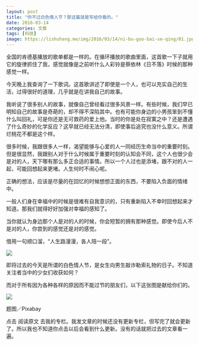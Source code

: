 ```yaml
---
layout: post
title: "你不过白色情人节？那这篇就是写给你看的。"
date: 2016-03-14
categories: 文章
tags: [科技]
image: https://lishuhang.me/img/2016/03/14/ni-bu-guo-bai-se-qing/01.jpg
---
```


全国的肯德基播放的歌单都是一样的。在循环播放的歌曲里面，这首歌一下子就用它的旋律抓住了我，感觉就像是之前听什么人彩铃是蔡依林《日不落》时候的那种感觉一样。

今天晚上我查询了一下歌词。这首歌讲述了即使是一个人，也可以充实自己的生活，过得很好的道理，几乎就是在讲我自己的故事。

我听说了很多别人的故事，就像自己曾经看过很多风景一样。有些时候，我们早已明知自己的故事是奇葩的，却不得不深陷其中。也有可能你身边的小男孩笨到不懂什么叫回礼，可是你还是无可救药的爱上他。当时的你是处在寂寞之中？还是遭遇了什么奇妙的化学反应？这早就已经无法分清，即使事后追究也没什么意义。所谓烂桃花不都是这个样。

很多时候，我跟很多人一样，渴望能够与心爱的人一同经历生命当中的重要时刻。但是很显然，我跟别人对于什么时候属于重要时刻的认知会不同，这个人也很少会是对的人，天下哪有那么多正合适的事情。所以一个人过也是添堵，跟不对的人一起，可能回想起来更堵。人生何时不闹心呢。

正确的想法，应该是尽量的在回忆的时候想想正面的东西，不要陷入负面的情绪中。

一般人们身在幸福中的时候是很难有自我意识的，只有重新陷入不幸时回想起来才知道。那我们就得好好加强对幸福的感知了。

当你就认为身边那个人是对的人的时候，你会短暂的拥有那种感觉。即使今后人不是对的人，你尝到的感觉还是对的感觉。

借用一句顺口溜，“人生路漫漫，各人陪一段”。

![](http://mmbiz.qpic.cn/mmbiz/AdRKyBVLoHJVw2lNxu6RWeaf41rtUteDCaNJLX8HiaZfMK011RvibTYAwlUaicOQReI7hWGgP3MaUvkPMLzarWWaQ/0?wx_fmt=png)

即将过去的今天是所谓的白色情人节，是女生向男生敲诈勒索礼物的日子。不知道关注者当中的少女们收获如何？

而对于所有因为各种各样的原因而不能过节的朋友们，以下这张图是献给你们的。

![](https://lishuhang.me/img/2016/03/14/ni-bu-guo-bai-se-qing/01.jpg)

题图／Pixabay

点击 阅读原文 去我的专栏。我发文章的时候还没有更新专栏，但写完了就会更新了。所以我也不知道你点击以后会看到什么更新。没有的话就把过去的文章看一遍。